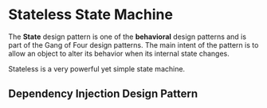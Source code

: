 # Stateless State Machine

The **State** design pattern is one of the **behavioral** design patterns and is part of the Gang of Four design patterns. The main intent of the pattern is to allow an object to alter its behavior when its internal state changes.

Stateless is a very powerful yet simple state machine.


## Dependency Injection Design Pattern